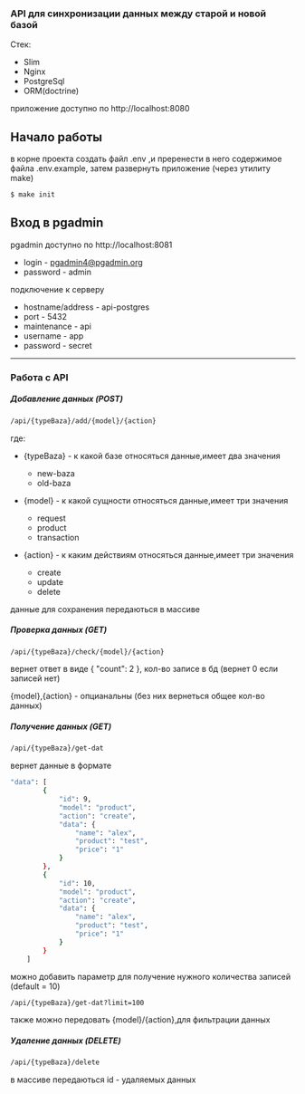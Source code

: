 ### API для синхронизации данных между старой и новой базой
Стек:
  - Slim
  - Nginx
  - PostgreSql
  - ORM(doctrine)

приложение доступно по http://localhost:8080
  
## Начало работы
в корне проекта создать файл .env ,и преренести в него содержимое файла .env.example,
затем развернуть приложение (через утилиту make) 
```sh
$ make init
```
## Вход в pgadmin
pgadmin доступно по http://localhost:8081

- login - pgadmin4@pgadmin.org
- password - admin

подключение к серверу
- hostname/address - api-postgres
- port - 5432
- maintenance - api
- username - app
- password - secret
-------------------------------------
### Работа с API

##### Добавление данных (POST)
```sh
/api/{typeBaza}/add/{model}/{action}
```
где:
 - {typeBaza} - к какой базе относяться данные,имеет два значения
    - new-baza
    - old-baza
 
 - {model} - к какой сущности относяться данные,имеет три значения
    - request
    - product
    - transaction
 - {action} - к каким действиям относяться данные,имеет три значения
     - create
     - update
     - delete

данные для сохранения передаються в массиве
##### Проверка данных (GET)
```sh
/api/{typeBaza}/check/{model}/{action}
```
вернет ответ в виде
{
    "count": 2
},
кол-во записе в бд (вернет 0 если записей нет)

{model},{action} - опцианальны (без них вернеться общее кол-во данных)

##### Получение данных (GET)
```sh
/api/{typeBaza}/get-dat
```
вернет данные в формате
```sh
"data": [
        {
            "id": 9,
            "model": "product",
            "action": "create",
            "data": {
                "name": "alex",
                "product": "test",
                "price": "1"
            }
        },
        {
            "id": 10,
            "model": "product",
            "action": "create",
            "data": {
                "name": "alex",
                "product": "test",
                "price": "1"
            }
        }
    ]
```

можно добавить параметр для получение нужного количества записей
(default = 10)
```sh
/api/{typeBaza}/get-dat?limit=100
```
также можно передовать {model}/{action},для фильтрации данных

##### Удаление данных (DELETE)
```sh
/api/{typeBaza}/delete
```
в массиве передаються id - удаляемых данных